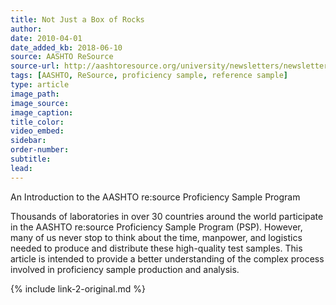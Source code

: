```yaml
---
title: Not Just a Box of Rocks
author:
date: 2010-04-01
date_added_kb: 2018-06-10
source: AASHTO ReSource
source-url: http://aashtoresource.org/university/newsletters/newsletters/2016/08/02/not-just-a-box-of-rocks
tags: [AASHTO, ReSource, proficiency sample, reference sample]
type: article
image_path:
image_source:
image_caption:
title_color:
video_embed:
sidebar:
order-number:
subtitle:
lead:
---
```

An Introduction to the AASHTO re:source Proficiency Sample Program

Thousands of laboratories in over 30 countries around the world participate in the AASHTO re:source Proficiency Sample Program (PSP). However, many of us never stop to think about the time, manpower, and logistics needed to produce and distribute these high-quality test samples. This article is intended to provide a better understanding of the complex process involved in proficiency sample production and analysis.

{% include link-2-original.md %}

<!--more-->
